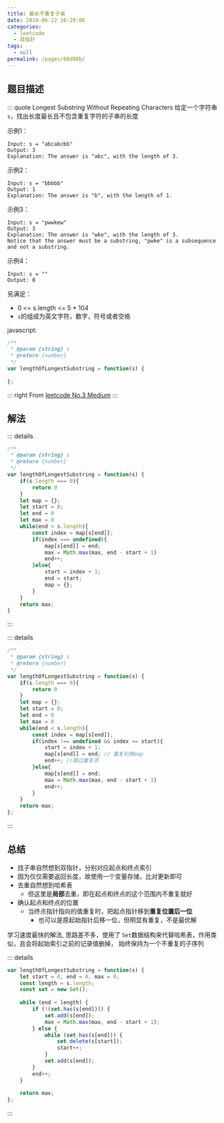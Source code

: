 ```yaml
---
title: 最长不重复子串
date: 2019-06-22 16:29:06
categories: 
  - leetcode
  - 双指针
tags: 
  - null
permalink: /pages/68d98b/
---
```

## 题目描述

::: quote Longest Substring Without Repeating Characters
给定一个字符串 `s`，找出长度最长且不包含重复字符的子串的长度

示例1：

``` 
Input: s = "abcabcbb"
Output: 3
Explanation: The answer is "abc", with the length of 3.
```

示例2：
```
Input: s = "bbbbb"
Output: 1
Explanation: The answer is "b", with the length of 1.
```

示例3：
```
Input: s = "pwwkew"
Output: 3
Explanation: The answer is "wke", with the length of 3.
Notice that the answer must be a substring, "pwke" is a subsequence and not a substring.
```

示例4：
```
Input: s = ""
Output: 0
```

另满足：
- 0 <= s.length <= 5 * 104
- `s`的组成为英文字符，数字，符号或者空格

javascript:
```js
/**
 * @param {string} s
 * @return {number}
 */
var lengthOfLongestSubstring = function(s) {
    
};
```

::: right
From [leetcode No.3 Medium](https://leetcode.com/problems/longest-substring-without-repeating-characters/)
:::

## 解法
::: details
```js
/**
 * @param {string} s
 * @return {number}
 */
var lengthOfLongestSubstring = function(s) {
    if(s.length === 0){
        return 0
    }
    let map = {};
    let start = 0;
    let end = 0
    let max = 0
    while(end < s.length){
        const index = map[s[end]];
        if(index === undefined){
            map[s[end]] = end;
            max = Math.max(max, end - start + 1)
            end++;
        }else{
            start = index + 1;
            end = start;
            map = {};
        }
    }
    return max;
}
```
:::

::: details 
``` js
/**
 * @param {string} s
 * @return {number}
 */
var lengthOfLongestSubstring = function(s) {
    if(s.length === 0){
        return 0
    }
    let map = {};
    let start = 0;
    let end = 0
    let max = 0
    while(end < s.length){
        const index = map[s[end]];
        if(index !== undefined && index >= start){
            start = index + 1;
            map[s[end]] = end; // 重复利用map
            end++; //跳过重复项
        }else{
            map[s[end]] = end;
            max = Math.max(max, end - start + 1)
            end++;
        }
    }
    return max;
};
```
:::

## 总结
- 找子串自然想到双指针，分别对应起点和终点索引
- 因为仅仅需要返回长度，故使用一个变量存储，比对更新即可
- 去重自然想到哈希表
  - 但这里是**局部**去重，即在起点和终点的这个范围内不重复就好
- 确认起点和终点的位置
  - 当终点指针指向的值重复时，把起点指针移到**重复位置后一位**
    - 也可以是原起始指针后移一位，但明显有重复，不是最优解


学习速度最快的解法, 思路差不多，使用了 `Set`数据结构来代替哈希表，作用类似，且会将起始索引之前的记录值删掉，
始终保持为一个不重复的子序列

::: details
```js
var lengthOfLongestSubstring = function(s) {
    let start = 0, end = 0, max = 0;
    const length = s.length;
    const set = new Set();
    
    while (end < length) {
        if (!(set.has(s[end]))) {
            set.add(s[end]);
            max = Math.max(max, end - start + 1);
        } else {
            while (set.has(s[end])) {
                set.delete(s[start]);
                start++;
            }
            set.add(s[end]);
        }
        end++;
    }
    
    return max;
};
```
:::
